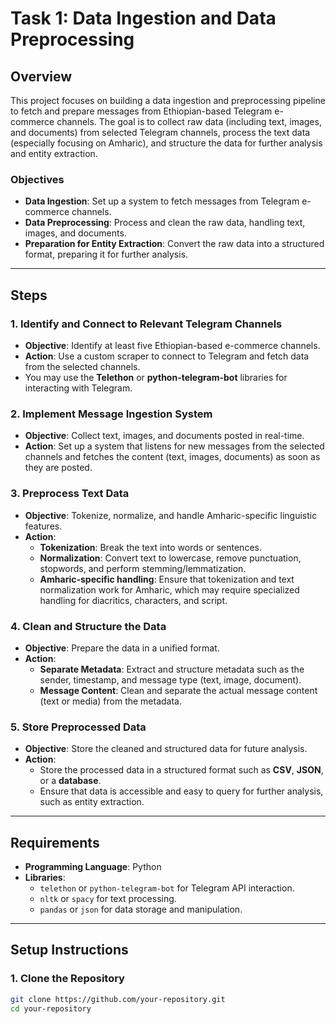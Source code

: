 # Task 1: Data Ingestion and Data Preprocessing

## Overview
This project focuses on building a data ingestion and preprocessing pipeline to fetch and prepare messages from Ethiopian-based Telegram e-commerce channels. The goal is to collect raw data (including text, images, and documents) from selected Telegram channels, process the text data (especially focusing on Amharic), and structure the data for further analysis and entity extraction.

### Objectives
- **Data Ingestion**: Set up a system to fetch messages from Telegram e-commerce channels.
- **Data Preprocessing**: Process and clean the raw data, handling text, images, and documents.
- **Preparation for Entity Extraction**: Convert the raw data into a structured format, preparing it for further analysis.

---

## Steps

### 1. Identify and Connect to Relevant Telegram Channels
- **Objective**: Identify at least five Ethiopian-based e-commerce channels.
- **Action**: Use a custom scraper to connect to Telegram and fetch data from the selected channels.
- You may use the **Telethon** or **python-telegram-bot** libraries for interacting with Telegram.
  
### 2. Implement Message Ingestion System
- **Objective**: Collect text, images, and documents posted in real-time.
- **Action**: Set up a system that listens for new messages from the selected channels and fetches the content (text, images, documents) as soon as they are posted.
  
### 3. Preprocess Text Data
- **Objective**: Tokenize, normalize, and handle Amharic-specific linguistic features.
- **Action**: 
  - **Tokenization**: Break the text into words or sentences.
  - **Normalization**: Convert text to lowercase, remove punctuation, stopwords, and perform stemming/lemmatization.
  - **Amharic-specific handling**: Ensure that tokenization and text normalization work for Amharic, which may require specialized handling for diacritics, characters, and script.

### 4. Clean and Structure the Data
- **Objective**: Prepare the data in a unified format.
- **Action**:
  - **Separate Metadata**: Extract and structure metadata such as the sender, timestamp, and message type (text, image, document).
  - **Message Content**: Clean and separate the actual message content (text or media) from the metadata.
  
### 5. Store Preprocessed Data
- **Objective**: Store the cleaned and structured data for future analysis.
- **Action**: 
  - Store the processed data in a structured format such as **CSV**, **JSON**, or a **database**.
  - Ensure that data is accessible and easy to query for further analysis, such as entity extraction.

---

## Requirements

- **Programming Language**: Python
- **Libraries**:
  - `telethon` or `python-telegram-bot` for Telegram API interaction.
  - `nltk` or `spacy` for text processing.
  - `pandas` or `json` for data storage and manipulation.
  
---

## Setup Instructions

### 1. Clone the Repository

```bash
git clone https://github.com/your-repository.git
cd your-repository

